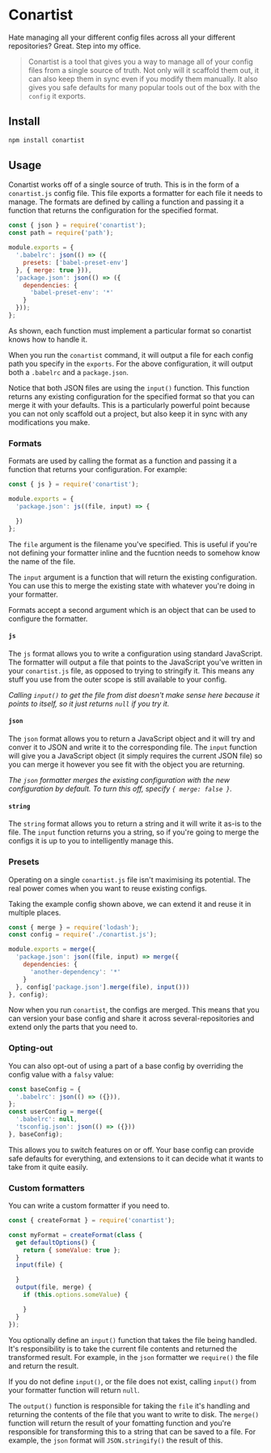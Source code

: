 # Conartist

Hate managing all your different config files across all your different repositories? Great. Step into my office.

> Conartist is a tool that gives you a way to manage all of your config files from a single source of truth. Not only will it scaffold them out, it can also keep them in sync even if you modify them manually. It also gives you safe defaults for many popular tools out of the box with the `config` it exports.

## Install

```sh
npm install conartist
```

## Usage

Conartist works off of a single source of truth. This is in the form of a `conartist.js` config file. This file exports a formatter for each file it needs to manage. The formats are defined by calling a function and passing it a function that returns the configuration for the specified format.

```js
const { json } = require('conartist');
const path = require('path');

module.exports = {
  '.babelrc': json(() => ({
    presets: ['babel-preset-env']
  }, { merge: true })),
  'package.json': json(() => ({
    dependencies: {
      'babel-preset-env': '*'
    }
  }));
};
```

As shown, each function must implement a particular format so conartist knows how to handle it.

When you run the `conartist` command, it will output a file for each config path you specify in the `exports`. For the above configuration, it will output both a `.babelrc` and a `package.json`.

Notice that both JSON files are using the `input()` function. This function returns any existing configuration for the specified format so that you can merge it with your defaults. This is a particularly powerful point because you can not only scaffold out a project, but also keep it in sync with any modifications you make.

### Formats

Formats are used by calling the format as a function and passing it a function that returns your configuration. For example:

```js
const { js } = require('conartist');

module.exports = {
  'package.json': js((file, input) => {

  })
};
```

The `file` argument is the filename you've specified. This is useful if you're not defining your formatter inline and the fucntion needs to somehow know the name of the file.

The `input` argument is a function that will return the existing configuration. You can use this to merge the existing state with whatever you're doing in your formatter.

Formats accept a second argument which is an object that can be used to configure the formatter.

#### `js`

The `js` format allows you to write a configuration using standard JavaScript. The formatter will output a file that points to the JavaScript you've written in your `conartist.js` file, as opposed to trying to stringify it. This means any stuff you use from the outer scope is still available to your config.

*Calling `input()` to get the file from dist doesn't make sense here because it points to itself, so it just returns `null` if you try it.*

#### `json`

The `json` format allows you to return a JavaScript object and it will try and conver it to JSON and write it to the corresponding file. The `input` function will give you a JavaScript object (it simply requires the current JSON file) so you can merge it however you see fit with the object you are returning.

*The `json` formatter merges the existing configuration with the new configuration by default. To turn this off, specify `{ merge: false }`.*

#### `string`

The `string` format allows you to return a string and it will write it as-is to the file. The `input` function returns you a string, so if you're going to merge the configs it is up to you to intelligently manage this.

### Presets

Operating on a single `conartist.js` file isn't maximising its potential. The real power comes when you want to reuse existing configs.

Taking the example config shown above, we can extend it and reuse it in multiple places.

```js
const { merge } = require('lodash');
const config = require('./conartist.js');

module.exports = merge({
  'package.json': json((file, input) => merge({
    dependencies: {
      'another-dependency': '*'
    }
  }, config['package.json'].merge(file), input()))
}, config);
```

Now when you run `conartist`, the configs are merged. This means that you can version your base config and share it across several-repositories and extend only the parts that you need to.

### Opting-out

You can also opt-out of using a part of a base config by overriding the config value with a `falsy` value:

```js
const baseConfig = {
  '.babelrc': json(() => ({})),
};
const userConfig = merge({
  '.babelrc': null,
  'tsconfig.json': json(() => ({}))
}, baseConfig);
```

This allows you to switch features on or off. Your base config can provide safe defaults for everything, and extensions to it can decide what it wants to take from it quite easily.

### Custom formatters

You can write a custom formatter if you need to.

```js
const { createFormat } = require('conartist');

const myFormat = createFormat(class {
  get defaultOptions() {
    return { someValue: true };
  }
  input(file) {

  }
  output(file, merge) {
    if (this.options.someValue) {

    }
  }
});
```

You optionally define an `input()` function that takes the file being handled. It's responsibility is to take the current file contents and returned the transformed result. For example, in the `json` formatter we `require()` the file and return the result.

If you do not define `input()`, or the file does not exist, calling `input()` from your formatter function will return `null`.

The `output()` function is responsible for taking the `file` it's handling and returning the contents of the file that you want to write to disk. The `merge()` function will return the result of your fomatting function and you're responsible for transforming this to a string that can be saved to a file. For example, the `json` format will `JSON.stringify()` the result of this.
